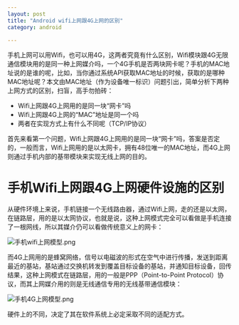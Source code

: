 ```yaml
---
layout: post
title: "Android wifi上网跟4G上网的区别"
category: android
 
---
```


手机上网可以用Wifi，也可以用4G，这两者究竟有什么区别，Wifi模块跟4G无限通信模块用的是同一种上网媒介吗，一个4G手机是否两块网卡呢？手机的MAC地址说的是谁的呢，比如，当你通过系统API获取MAC地址的时候，获取的是哪种MAC地址呢？本文由MAC地址（作为设备唯一标识）问题引出，简单分析下两种上网方式的区别，扫盲，高手勿拍砖：

* Wifi上网跟4G上网用的是同一块“网卡”吗
* Wifi上网跟4G上网的“MAC”地址是同一个吗
* 两者在实现方式上有什么不同呢（TCP/IP协议）

首先来看第一个问题，Wifi上网跟4G上网用的是同一块“网卡”吗，答案是否定的，一般而言，Wifi上网用的是以太网卡，拥有48位唯一的MAC地址，而4G上网则通过手机内部的基带模块来实现无线上网的目的。

# 手机Wifi上网跟4G上网硬件设施的区别

从硬件环境上来说，手机链接一个无线路由器，通过Wifi上网，走的还是以太网，在链路层，用的是以太网协议，也就是说，这种上网模式完全可以看做是手机连接了一根网线，所以其媒介仍可以看做传统意义上的网卡：

![手机wifi上网模型.png](https://upload-images.jianshu.io/upload_images/1460468-99d8d19275bbbdc8.png?imageMogr2/auto-orient/strip%7CimageView2/2/w/1240)

而4G上网用的是蜂窝网络，信号以电磁波的形式在空气中进行传播，发送到距离最近的基站，基站通过交换机转发到覆盖目标设备的基站，并通知目标设备，回传结果，这种上网模式在链路层，用的一般是PPP（Point-to-Point Protocol）协议，而其上网媒介用的则是无线通信专用的无线基带通信模块：

![手机4G上网模型.png](https://upload-images.jianshu.io/upload_images/1460468-b03a5be8526f11d6.png?imageMogr2/auto-orient/strip%7CimageView2/2/w/1240)

硬件上的不同，决定了其在软件系统上必定采取不同的适配方式。


